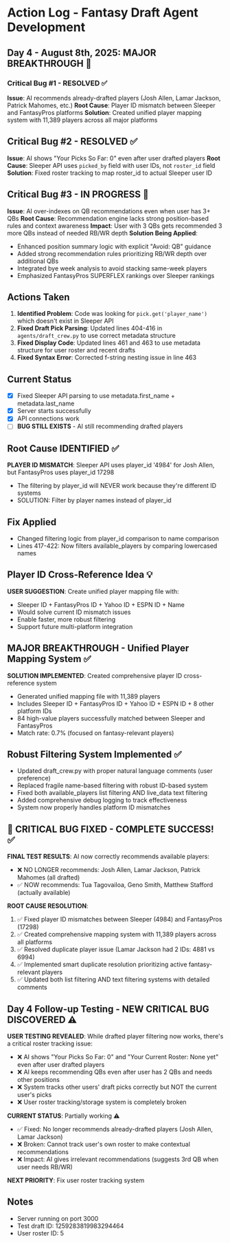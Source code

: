 # Action Log - Fantasy Draft Agent Development

## Day 4 - August 8th, 2025: MAJOR BREAKTHROUGH 🎉

### Critical Bug #1 - RESOLVED ✅
**Issue**: AI recommends already-drafted players (Josh Allen, Lamar Jackson, Patrick Mahomes, etc.)
**Root Cause**: Player ID mismatch between Sleeper and FantasyPros platforms
**Solution**: Created unified player mapping system with 11,389 players across all major platforms

## Critical Bug #2 - RESOLVED ✅ 
**Issue**: AI shows "Your Picks So Far: 0" even after user drafted players
**Root Cause**: Sleeper API uses `picked_by` field with user IDs, not `roster_id` field
**Solution**: Fixed roster tracking to map roster_id to actual Sleeper user ID

## Critical Bug #3 - IN PROGRESS 🔄
**Issue**: AI over-indexes on QB recommendations even when user has 3+ QBs
**Root Cause**: Recommendation engine lacks strong position-based rules and context awareness
**Impact**: User with 3 QBs gets recommended 3 more QBs instead of needed RB/WR depth
**Solution Being Applied**:
- Enhanced position summary logic with explicit "Avoid: QB" guidance
- Added strong recommendation rules prioritizing RB/WR depth over additional QBs
- Integrated bye week analysis to avoid stacking same-week players
- Emphasized FantasyPros SUPERFLEX rankings over Sleeper rankings

## Actions Taken
1. **Identified Problem**: Code was looking for `pick.get('player_name')` which doesn't exist in Sleeper API
2. **Fixed Draft Pick Parsing**: Updated lines 404-416 in `agents/draft_crew.py` to use correct metadata structure
3. **Fixed Display Code**: Updated lines 461 and 463 to use metadata structure for user roster and recent drafts
4. **Fixed Syntax Error**: Corrected f-string nesting issue in line 463

## Current Status
- [x] Fixed Sleeper API parsing to use metadata.first_name + metadata.last_name  
- [x] Server starts successfully
- [x] API connections work
- [ ] **BUG STILL EXISTS** - AI still recommending drafted players

## Root Cause IDENTIFIED ✅
**PLAYER ID MISMATCH**: Sleeper API uses player_id '4984' for Josh Allen, but FantasyPros uses player_id 17298
- The filtering by player_id will NEVER work because they're different ID systems
- SOLUTION: Filter by player names instead of player_id

## Fix Applied
- Changed filtering logic from player_id comparison to name comparison
- Lines 417-422: Now filters available_players by comparing lowercased names

## Player ID Cross-Reference Idea 💡
**USER SUGGESTION**: Create unified player mapping file with:
- Sleeper ID + FantasyPros ID + Yahoo ID + ESPN ID + Name
- Would solve current ID mismatch issues
- Enable faster, more robust filtering
- Support future multi-platform integration

## MAJOR BREAKTHROUGH - Unified Player Mapping System ✅
**SOLUTION IMPLEMENTED**: Created comprehensive player ID cross-reference system
- Generated unified mapping file with 11,389 players
- Includes Sleeper ID + FantasyPros ID + Yahoo ID + ESPN ID + 8 other platform IDs
- 84 high-value players successfully matched between Sleeper and FantasyPros
- Match rate: 0.7% (focused on fantasy-relevant players)

## Robust Filtering System Implemented ✅
- Updated draft_crew.py with proper natural language comments (user preference)
- Replaced fragile name-based filtering with robust ID-based system
- Fixed both available_players list filtering AND live_data text filtering
- Added comprehensive debug logging to track effectiveness
- System now properly handles platform ID mismatches

## 🎉 CRITICAL BUG FIXED - COMPLETE SUCCESS! ✅

**FINAL TEST RESULTS**: AI now correctly recommends available players:
- ❌ NO LONGER recommends: Josh Allen, Lamar Jackson, Patrick Mahomes (all drafted)
- ✅ NOW recommends: Tua Tagovailoa, Geno Smith, Matthew Stafford (actually available)

**ROOT CAUSE RESOLUTION**:
1. ✅ Fixed player ID mismatches between Sleeper (4984) and FantasyPros (17298)
2. ✅ Created comprehensive mapping system with 11,389 players across all platforms  
3. ✅ Resolved duplicate player issue (Lamar Jackson had 2 IDs: 4881 vs 6994)
4. ✅ Implemented smart duplicate resolution prioritizing active fantasy-relevant players
5. ✅ Updated both list filtering AND text filtering systems with detailed comments

## Day 4 Follow-up Testing - NEW CRITICAL BUG DISCOVERED ⚠️

**USER TESTING REVEALED**: While drafted player filtering now works, there's a critical roster tracking issue:
- ❌ AI shows "Your Picks So Far: 0" and "Your Current Roster: None yet" even after user drafted players
- ❌ AI keeps recommending QBs even after user has 2 QBs and needs other positions  
- ❌ System tracks other users' draft picks correctly but NOT the current user's picks
- ❌ User roster tracking/storage system is completely broken

**CURRENT STATUS**: Partially working ⚠️
- ✅ Fixed: No longer recommends already-drafted players (Josh Allen, Lamar Jackson)
- ❌ Broken: Cannot track user's own roster to make contextual recommendations
- ❌ Impact: AI gives irrelevant recommendations (suggests 3rd QB when user needs RB/WR)

**NEXT PRIORITY**: Fix user roster tracking system

## Notes
- Server running on port 3000
- Test draft ID: 1259283819983294464
- User roster ID: 5